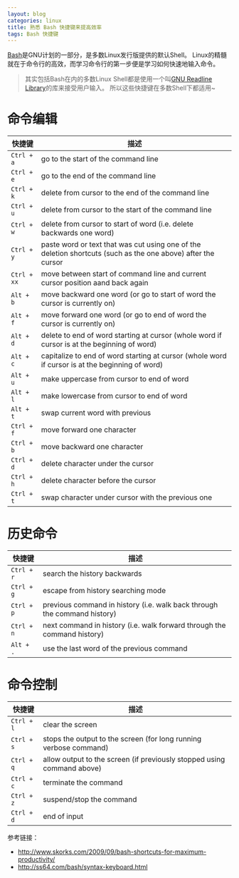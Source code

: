 ```yaml
---
layout: blog
categories: linux
title: 熟悉 Bash 快捷键来提高效率
tags: Bash 快捷键
---
```


[Bash][bash]是GNU计划的一部分，是多数Linux发行版提供的默认Shell。
Linux的精髓就在于命令行的高效，而学习命令行的第一步便是学习如何快速地输入命令。

> 其实包括Bash在内的多数Linux Shell都是使用一个叫[GNU Readline Library][readline]的库来接受用户输入。
> 所以这些快捷键在多数Shell下都适用~

# 命令编辑

快捷键 | 描述
--- | ---
`Ctrl + a` | go to the start of the command line
`Ctrl + e` | go to the end of the command line
`Ctrl + k` | delete from cursor to the end of the command line
`Ctrl + u` | delete from cursor to the start of the command line
`Ctrl + w` | delete from cursor to start of word (i.e. delete backwards one word)
`Ctrl + y` | paste word or text that was cut using one of the deletion shortcuts (such as the one above) after the cursor
`Ctrl + xx` | move between start of command line and current cursor position aand back again
`Alt + b` | move backward one word (or go to start of word the cursor is currently on)
`Alt + f` | move forward one word (or go to end of word the cursor is currently on)
`Alt + d` | delete to end of word starting at cursor (whole word if cursor is at the beginning of word)
`Alt + c` | capitalize to end of word starting at cursor (whole word if cursor is at the beginning of word)
`Alt + u` | make uppercase from cursor to end of word
`Alt + l` | make lowercase from cursor to end of word
`Alt + t` | swap current word with previous
`Ctrl + f` | move forward one character
`Ctrl + b` | move backward one character
`Ctrl + d` | delete character under the cursor
`Ctrl + h` | delete character before the cursor
`Ctrl + t` | swap character under cursor with the previous one

# 历史命令

快捷键 | 描述
--- | ---
`Ctrl + r` | search the history backwards
`Ctrl + g` | escape from history searching mode
`Ctrl + p` | previous command in history (i.e. walk back through the command history)
`Ctrl + n` | next command in history (i.e. walk forward through the command history)
`Alt + .` | use the last word of the previous command

# 命令控制

快捷键 | 描述
--- | ---
`Ctrl + l` | clear the screen
`Ctrl + s` | stops the output to the screen (for long running verbose command)
`Ctrl + q` | allow output to the screen (if previously stopped using command above)
`Ctrl + c` | terminate the command
`Ctrl + z` | suspend/stop the command
`Ctrl + d` | end of input

参考链接：

* http://www.skorks.com/2009/09/bash-shortcuts-for-maximum-productivity/
* http://ss64.com/bash/syntax-keyboard.html

[bash]: http://www.gnu.org/software/bash/
[readline]: http://tiswww.case.edu/php/chet/readline/rltop.html
